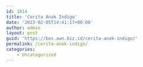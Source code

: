 ```yaml
---
id: 1014
title: 'Cerita Anak Indigo'
date: '2023-02-05T14:41:17+00:00'
author: admin
layout: post
guid: 'https://bos.awn.biz.id/cerita-anak-indigo/'
permalink: /cerita-anak-indigo/
categories:
    - Uncategorized
---
```


